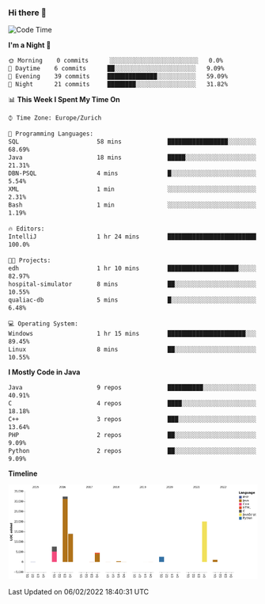 ### Hi there 👋

<!--START_SECTION:waka-->
![Code Time](http://img.shields.io/badge/Code%20Time-3%2C328%20hrs%2055%20mins-blue)

**I'm a Night 🦉** 

```text
🌞 Morning    0 commits      ░░░░░░░░░░░░░░░░░░░░░░░░░   0.0% 
🌆 Daytime    6 commits      ██░░░░░░░░░░░░░░░░░░░░░░░   9.09% 
🌃 Evening    39 commits     ██████████████░░░░░░░░░░░   59.09% 
🌙 Night      21 commits     ████████░░░░░░░░░░░░░░░░░   31.82%

```


📊 **This Week I Spent My Time On** 

```text
⌚︎ Time Zone: Europe/Zurich

💬 Programming Languages: 
SQL                      58 mins             █████████████████░░░░░░░░   68.69% 
Java                     18 mins             █████░░░░░░░░░░░░░░░░░░░░   21.31% 
DBN-PSQL                 4 mins              █░░░░░░░░░░░░░░░░░░░░░░░░   5.54% 
XML                      1 min               ░░░░░░░░░░░░░░░░░░░░░░░░░   2.31% 
Bash                     1 min               ░░░░░░░░░░░░░░░░░░░░░░░░░   1.19%

🔥 Editors: 
IntelliJ                 1 hr 24 mins        █████████████████████████   100.0%

🐱‍💻 Projects: 
edh                      1 hr 10 mins        ████████████████████░░░░░   82.97% 
hospital-simulator       8 mins              ██░░░░░░░░░░░░░░░░░░░░░░░   10.55% 
qualiac-db               5 mins              █░░░░░░░░░░░░░░░░░░░░░░░░   6.48%

💻 Operating System: 
Windows                  1 hr 15 mins        ██████████████████████░░░   89.45% 
Linux                    8 mins              ██░░░░░░░░░░░░░░░░░░░░░░░   10.55%

```

**I Mostly Code in Java** 

```text
Java                     9 repos             ██████████░░░░░░░░░░░░░░░   40.91% 
C                        4 repos             ████░░░░░░░░░░░░░░░░░░░░░   18.18% 
C++                      3 repos             ███░░░░░░░░░░░░░░░░░░░░░░   13.64% 
PHP                      2 repos             ██░░░░░░░░░░░░░░░░░░░░░░░   9.09% 
Python                   2 repos             ██░░░░░░░░░░░░░░░░░░░░░░░   9.09%

```


**Timeline**

![Chart not found](https://raw.githubusercontent.com/JimR21/JimR21/master/charts/bar_graph.png) 


 Last Updated on 06/02/2022 18:40:31 UTC
<!--END_SECTION:waka-->

<!--
**JimR21/JimR21** is a ✨ _special_ ✨ repository because its `README.md` (this file) appears on your GitHub profile.

Here are some ideas to get you started:

- 🔭 I’m currently working on ...
- 🌱 I’m currently learning ...
- 👯 I’m looking to collaborate on ...
- 🤔 I’m looking for help with ...
- 💬 Ask me about ...
- 📫 How to reach me: ...
- 😄 Pronouns: ...
- ⚡ Fun fact: ...
-->
